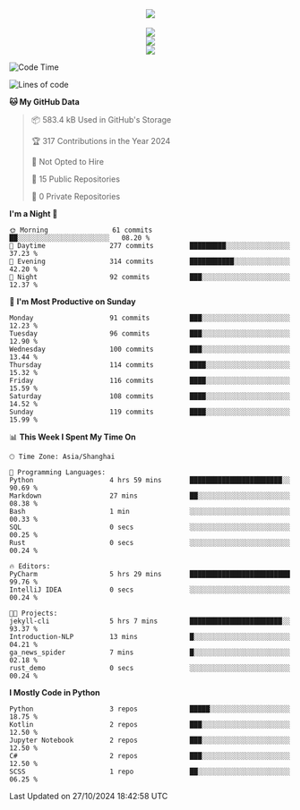 <div align="center">
  <img src="https://readme-typing-svg.demolab.com?font=Zhi+Mang+Xing&size=40&pause=1000&color=000000&center=true&vCenter=true&lines=Baymax%E5%B0%8F%E6%8C%AF;Hello%20World"/><br/>
  <br/>
  <img src="https://skillicons.dev/icons?i=java,kotlin,python,c,cpp,html,css,javascript" /><br/>
  <img src="https://skillicons.dev/icons?i=spring,vue,pytorch,maven,gradle,mysql,sqlite,linux" /><br/>
  <img src="https://skillicons.dev/icons?i=idea,pycharm,webstorm,androidstudio,vscode,git,vim,md" /><br/>
</div>

<!--START_SECTION:waka-->
![Code Time](http://img.shields.io/badge/Code%20Time-379%20hrs%208%20mins-blue)

![Lines of code](https://img.shields.io/badge/From%20Hello%20World%20I%27ve%20Written-5.3%20million%20lines%20of%20code-blue)

**🐱 My GitHub Data** 

> 📦 583.4 kB Used in GitHub's Storage 
 > 
> 🏆 317 Contributions in the Year 2024
 > 
> 🚫 Not Opted to Hire
 > 
> 📜 15 Public Repositories 
 > 
> 🔑 0 Private Repositories 
 > 
**I'm a Night 🦉** 

```text
🌞 Morning                61 commits          ██░░░░░░░░░░░░░░░░░░░░░░░   08.20 % 
🌆 Daytime                277 commits         █████████░░░░░░░░░░░░░░░░   37.23 % 
🌃 Evening                314 commits         ███████████░░░░░░░░░░░░░░   42.20 % 
🌙 Night                  92 commits          ███░░░░░░░░░░░░░░░░░░░░░░   12.37 % 
```
📅 **I'm Most Productive on Sunday** 

```text
Monday                   91 commits          ███░░░░░░░░░░░░░░░░░░░░░░   12.23 % 
Tuesday                  96 commits          ███░░░░░░░░░░░░░░░░░░░░░░   12.90 % 
Wednesday                100 commits         ███░░░░░░░░░░░░░░░░░░░░░░   13.44 % 
Thursday                 114 commits         ████░░░░░░░░░░░░░░░░░░░░░   15.32 % 
Friday                   116 commits         ████░░░░░░░░░░░░░░░░░░░░░   15.59 % 
Saturday                 108 commits         ████░░░░░░░░░░░░░░░░░░░░░   14.52 % 
Sunday                   119 commits         ████░░░░░░░░░░░░░░░░░░░░░   15.99 % 
```


📊 **This Week I Spent My Time On** 

```text
🕑︎ Time Zone: Asia/Shanghai

💬 Programming Languages: 
Python                   4 hrs 59 mins       ███████████████████████░░   90.69 % 
Markdown                 27 mins             ██░░░░░░░░░░░░░░░░░░░░░░░   08.38 % 
Bash                     1 min               ░░░░░░░░░░░░░░░░░░░░░░░░░   00.33 % 
SQL                      0 secs              ░░░░░░░░░░░░░░░░░░░░░░░░░   00.25 % 
Rust                     0 secs              ░░░░░░░░░░░░░░░░░░░░░░░░░   00.24 % 

🔥 Editors: 
PyCharm                  5 hrs 29 mins       █████████████████████████   99.76 % 
IntelliJ IDEA            0 secs              ░░░░░░░░░░░░░░░░░░░░░░░░░   00.24 % 

🐱‍💻 Projects: 
jekyll-cli               5 hrs 7 mins        ███████████████████████░░   93.37 % 
Introduction-NLP         13 mins             █░░░░░░░░░░░░░░░░░░░░░░░░   04.21 % 
ga_news_spider           7 mins              █░░░░░░░░░░░░░░░░░░░░░░░░   02.18 % 
rust_demo                0 secs              ░░░░░░░░░░░░░░░░░░░░░░░░░   00.24 % 
```

**I Mostly Code in Python** 

```text
Python                   3 repos             █████░░░░░░░░░░░░░░░░░░░░   18.75 % 
Kotlin                   2 repos             ███░░░░░░░░░░░░░░░░░░░░░░   12.50 % 
Jupyter Notebook         2 repos             ███░░░░░░░░░░░░░░░░░░░░░░   12.50 % 
C#                       2 repos             ███░░░░░░░░░░░░░░░░░░░░░░   12.50 % 
SCSS                     1 repo              ██░░░░░░░░░░░░░░░░░░░░░░░   06.25 % 
```




 Last Updated on 27/10/2024 18:42:58 UTC
<!--END_SECTION:waka-->





